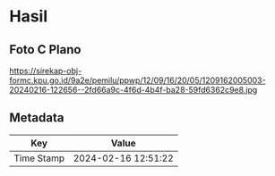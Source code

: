 # Hasil

## Foto C Plano

https://sirekap-obj-formc.kpu.go.id/9a2e/pemilu/ppwp/12/09/16/20/05/1209162005003-20240216-122656--2fd66a9c-4f6d-4b4f-ba28-59fd6362c9e8.jpg


## Metadata

| Key        | Value               |
| ---------- | ------------------- |
| Time Stamp | 2024-02-16 12:51:22 |



